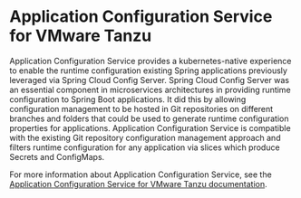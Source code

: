 # Application Configuration Service for VMware Tanzu

Application Configuration Service provides a kubernetes-native experience to enable the runtime 
configuration existing Spring applications previously leveraged via Spring Cloud Config Server. 
Spring Cloud Config Server was an essential component in microservices architectures in providing 
runtime configuration to Spring Boot applications. It did this by allowing configuration management 
to be hosted in Git repositories on different branches and folders that could be used to generate 
runtime configuration properties for applications. Application Configuration Service is compatible 
with the existing Git repository configuration management approach and filters runtime configuration 
for any application via slices which produce Secrets and ConfigMaps.

For more information about Application Configuration Service, see the 
[Application Configuration Service for VMware Tanzu documentation](https://docs.vmware.com/en/Application-Configuration-Service-for-VMware-Tanzu/2.0/acs/GUID-overview.html).